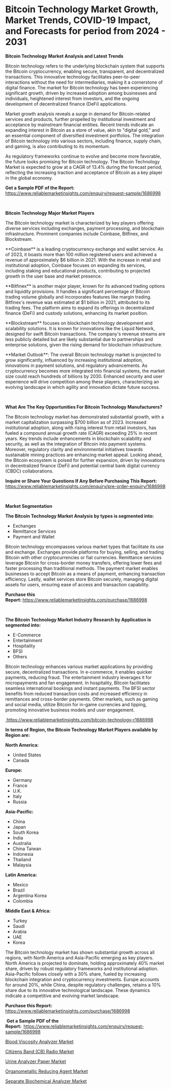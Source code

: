 <p><h1>Bitcoin Technology Market Growth, Market Trends, COVID-19 Impact, and Forecasts for period from 2024 - 2031</h1></p><p><strong>Bitcoin Technology Market Analysis and Latest Trends</strong></p>
<p><p>Bitcoin technology refers to the underlying blockchain system that supports the Bitcoin cryptocurrency, enabling secure, transparent, and decentralized transactions. This innovative technology facilitates peer-to-peer interactions without the need for intermediaries, making it a cornerstone of digital finance. The market for Bitcoin technology has been experiencing significant growth, driven by increased adoption among businesses and individuals, heightened interest from investors, and the ongoing development of decentralized finance (DeFi) applications.</p><p>Market growth analysis reveals a surge in demand for Bitcoin-related services and products, further propelled by institutional investment and acceptance by mainstream financial entities. Recent trends indicate an expanding interest in Bitcoin as a store of value, akin to "digital gold," and an essential component of diversified investment portfolios. The integration of Bitcoin technology into various sectors, including finance, supply chain, and gaming, is also contributing to its momentum.</p><p>As regulatory frameworks continue to evolve and become more favorable, the future looks promising for Bitcoin technology. The Bitcoin Technology Market is expected to grow at a CAGR of 13.4% during the forecast period, reflecting the increasing traction and acceptance of Bitcoin as a key player in the global economy.</p></p>
<p><strong>Get a Sample PDF of the Report:&nbsp;</strong> <a href="https://www.reliablemarketinsights.com/enquiry/request-sample/1686998?utm_campaign=1405&utm_medium=2&utm_source=Github&utm_content=ia&utm_term=16102024&utm_id=bitcoin-technology">https://www.reliablemarketinsights.com/enquiry/request-sample/1686998</a></p>
<p>&nbsp;</p>
<p><strong>Bitcoin Technology Major Market Players</strong></p>
<p><p>The Bitcoin technology market is characterized by key players offering diverse services including exchanges, payment processing, and blockchain infrastructure. Prominent companies include Coinbase, Bitfinex, and Blockstream.</p><p>**Coinbase** is a leading cryptocurrency exchange and wallet service. As of 2023, it boasts more than 100 million registered users and achieved a revenue of approximately $6 billion in 2021. With the increase in retail and institutional adoption, Coinbase focuses on expanding its services, including staking and educational products, contributing to projected growth in the user base and market presence.</p><p>**Bitfinex** is another major player, known for its advanced trading options and liquidity provisions. It handles a significant percentage of Bitcoin trading volume globally and incorporates features like margin trading. Bitfinex's revenue was estimated at $1 billion in 2021, attributed to its trading fees. The platform aims to expand its offerings in decentralized finance (DeFi) and custody solutions, enhancing its market position.</p><p>**Blockstream** focuses on blockchain technology development and scalability solutions. It is known for innovations like the Liquid Network, designed for swift Bitcoin transactions. The company's revenue streams are less publicly detailed but are likely substantial due to partnerships and enterprise solutions, given the rising demand for blockchain infrastructure.</p><p>**Market Outlook**: The overall Bitcoin technology market is projected to grow significantly, influenced by increasing institutional adoption, innovations in payment solutions, and regulatory advancements. As cryptocurrency becomes more integrated into financial systems, the market size could reach hundreds of billions by 2030. Enhanced security and user experience will drive competition among these players, characterizing an evolving landscape in which agility and innovation dictate future success.</p></p>
<p>&nbsp;</p>
<p><strong>What Are The Key Opportunities For Bitcoin Technology Manufacturers?</strong></p>
<p><p>The Bitcoin technology market has demonstrated substantial growth, with a market capitalization surpassing $700 billion as of 2023. Increased institutional adoption, along with rising interest from retail investors, has fueled a compound annual growth rate (CAGR) exceeding 25% in recent years. Key trends include enhancements in blockchain scalability and security, as well as the integration of Bitcoin into payment systems. Moreover, regulatory clarity and environmental initiatives towards sustainable mining practices are enhancing market appeal. Looking ahead, the Bitcoin ecosystem is poised for further expansion, driven by innovations in decentralized finance (DeFi) and potential central bank digital currency (CBDC) collaborations.</p></p>
<p><strong>Inquire or Share Your Questions If Any Before Purchasing This Report:</strong> <a href="https://www.reliablemarketinsights.com/enquiry/pre-order-enquiry/1686998?utm_campaign=1405&utm_medium=2&utm_source=Github&utm_content=ia&utm_term=16102024&utm_id=bitcoin-technology">https://www.reliablemarketinsights.com/enquiry/pre-order-enquiry/1686998</a></p>
<p>&nbsp;</p>
<p><strong>Market Segmentation</strong></p>
<p><strong>The Bitcoin Technology Market Analysis by types is segmented into:</strong></p>
<p><ul><li>Exchanges</li><li>Remittance Services</li><li>Payment and Wallet</li></ul></p>
<p><p>Bitcoin technology encompasses various market types that facilitate its use and exchange. Exchanges provide platforms for buying, selling, and trading Bitcoin with other cryptocurrencies or fiat currencies. Remittance services leverage Bitcoin for cross-border money transfers, offering lower fees and faster processing than traditional methods. The payment market enables businesses to accept Bitcoin as a means of payment, enhancing transaction efficiency. Lastly, wallet services store Bitcoin securely, managing digital assets for users, ensuring ease of access and transaction capability.</p></p>
<p><strong>Purchase this Report:&nbsp;</strong><a href="https://www.reliablemarketinsights.com/purchase/1686998?utm_campaign=1405&utm_medium=2&utm_source=Github&utm_content=ia&utm_term=16102024&utm_id=bitcoin-technology">https://www.reliablemarketinsights.com/purchase/1686998</a></p>
<p>&nbsp;</p>
<p><strong>The Bitcoin Technology Market Industry Research by Application is segmented into:</strong></p>
<p><ul><li>E-Commerce</li><li>Entertainment</li><li>Hospitality</li><li>BFSI</li><li>Others</li></ul></p>
<p><p>Bitcoin technology enhances various market applications by providing secure, decentralized transactions. In e-commerce, it enables quicker payments, reducing fraud. The entertainment industry leverages it for micropayments and fan engagement. In hospitality, Bitcoin facilitates seamless international bookings and instant payments. The BFSI sector benefits from reduced transaction costs and increased efficiency in remittances and cross-border payments. Other markets, such as gaming and social media, utilize Bitcoin for in-game currencies and tipping, promoting innovative business models and user engagement.</p></p>
<p><a href="https://www.reliablemarketinsights.com/bitcoin-technology-r1686998?utm_campaign=1405&utm_medium=2&utm_source=Github&utm_content=ia&utm_term=16102024&utm_id=bitcoin-technology">&nbsp;https://www.reliablemarketinsights.com/bitcoin-technology-r1686998</a></p>
<p><strong>In terms of Region, the Bitcoin Technology Market Players available by Region are:</strong></p>
<p>
    <p> <strong> North America: </strong>
        <ul>
            <li>United States</li>
            <li>Canada</li>
        </ul>
        </p> 
    <p> <strong> Europe: </strong>
        <ul>
            <li>Germany</li>
            <li>France</li>
            <li>U.K.</li>
            <li>Italy</li>
            <li>Russia</li>
        </ul>
        </p> 
    <p> <strong> Asia-Pacific: </strong>
        <ul>
            <li>China</li>
            <li>Japan</li>
            <li>South Korea</li>
            <li>India</li>
            <li>Australia</li>
            <li>China Taiwan</li>
            <li>Indonesia</li>
            <li>Thailand</li>
            <li>Malaysia</li>
        </ul>
        </p> 
    <p> <strong> Latin America: </strong>
        <ul>
            <li>Mexico</li>
            <li>Brazil</li>
            <li>Argentina Korea</li>
            <li>Colombia</li>
        </ul>
        </p> 
    <p> <strong> Middle East & Africa: </strong>
        <ul>
            <li>Turkey</li>
            <li>Saudi</li>
            <li>Arabia</li>
            <li>UAE</li>
            <li>Korea</li>
        </ul>
    </p>
    </p>
<p><p>The Bitcoin technology market has shown substantial growth across all regions, with North America and Asia-Pacific emerging as key players. North America is projected to dominate, holding approximately 40% market share, driven by robust regulatory frameworks and institutional adoption. Asia-Pacific follows closely with a 30% share, fueled by increasing blockchain integration and cryptocurrency investments. Europe accounts for around 20%, while China, despite regulatory challenges, retains a 10% share due to its innovative technological landscape. These dynamics indicate a competitive and evolving market landscape.</p></p>
<p><strong>Purchase this Report: </strong><a href="https://www.reliablemarketinsights.com/purchase/1686998?utm_campaign=1405&utm_medium=2&utm_source=Github&utm_content=ia&utm_term=16102024&utm_id=bitcoin-technology">https://www.reliablemarketinsights.com/purchase/1686998</a></p>
<p>&nbsp;<strong>Get a Sample PDF of the Report:&nbsp;&nbsp;</strong><a href="https://www.reliablemarketinsights.com/enquiry/request-sample/1686998?utm_campaign=1405&utm_medium=2&utm_source=Github&utm_content=ia&utm_term=16102024&utm_id=bitcoin-technology">https://www.reliablemarketinsights.com/enquiry/request-sample/1686998</a></p>
<p><strong></strong></p>
<p><p><a href="https://www.linkedin.com/pulse/global-blood-viscosity-analyzer-market-pulse-trends-9uune?utm_campaign=1405&utm_medium=2&utm_source=Github&utm_content=ia&utm_term=16102024&utm_id=bitcoin-technology">Blood Viscosity Analyzer Market</a></p><p><a href="https://www.linkedin.com/pulse/citizens-band-cb-radio-market-overview-forecast-2024-rep1e?utm_campaign=1405&utm_medium=2&utm_source=Github&utm_content=ia&utm_term=16102024&utm_id=bitcoin-technology">Citizens Band (CB) Radio Market</a></p><p><a href="https://www.linkedin.com/pulse/exploring-urine-analyzer-paper-market-strategic-insights-growth-9xr5f?utm_campaign=1405&utm_medium=2&utm_source=Github&utm_content=ia&utm_term=16102024&utm_id=bitcoin-technology">Urine Analyzer Paper Market</a></p><p><a href="https://www.linkedin.com/pulse/organometallic-reducing-agent-market-global-regional-analysis-bnbue?utm_campaign=1405&utm_medium=2&utm_source=Github&utm_content=ia&utm_term=16102024&utm_id=bitcoin-technology">Organometallic Reducing Agent Market</a></p><p><a href="https://www.linkedin.com/pulse/influencing-factors-separate-biochemical-analyzer-market-5lsye?utm_campaign=1405&utm_medium=2&utm_source=Github&utm_content=ia&utm_term=16102024&utm_id=bitcoin-technology">Separate Biochemical Analyzer Market</a></p></p>
